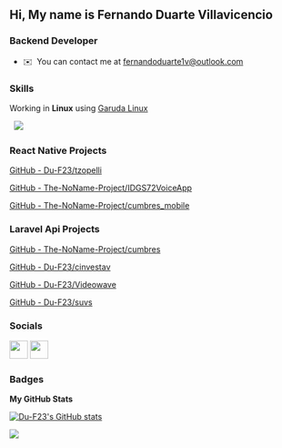 ## Hi, My name is Fernando Duarte Villavicencio

### Backend Developer

* ✉️  You can contact me at [fernandoduarte1v@outlook.com](mailto:fernandoduarte1v@outlook.com)

### Skills

Working in **Linux** using [Garuda Linux](https://garudalinux.org/)

&nbsp;
![](https://img.shields.io/badge/linux-black?style=for-the-badge&logo=linux&logoColor=white)

### React Native Projects

[GitHub - Du-F23/tzopelli](https://github.com/Du-F23/tzopelli)

[GitHub - The-NoName-Project/IDGS72VoiceApp](https://github.com/The-NoName-Project/IDGS72VoiceApp)

[GitHub - The-NoName-Project/cumbres_mobile](https://github.com/The-NoName-Project/cumbres_mobile)



### Laravel Api Projects

[GitHub - The-NoName-Project/cumbres](https://github.com/The-NoName-Project/cumbres)

[GitHub - Du-F23/cinvestav](https://github.com/Du-F23/cinvestav)

[GitHub - Du-F23/Videowave](https://github.com/Du-F23/Videowave)

[GitHub - Du-F23/suvs](https://github.com/Du-F23/suvs)



### Socials

<p align="left"> <a href="https://www.dev.to/duf23" target="_blank" rel="noreferrer"><img src="https://raw.githubusercontent.com/danielcranney/readme-generator/main/public/icons/socials/devdotto.svg" width="32" height="32" /></a> <a href="https://www.github.com/Du-F23" target="_blank" rel="noreferrer"><img src="https://raw.githubusercontent.com/danielcranney/readme-generator/main/public/icons/socials/github.svg" width="32" height="32" /></a></p>

### Badges

<b>My GitHub Stats</b>

<a href="http://www.github.com/Du-F23"><img src="https://github-readme-stats.vercel.app/api?username=Du-F23&show_icons=true&hide=issues,&count_private=true&title_color=0891b2&text_color=ffffff&icon_color=0891b2&bg_color=1c1917&hide_border=true&show_icons=true" alt="Du-F23's GitHub stats" /></a>

<a href="http://www.github.com/Du-F23"><img src="https://github-readme-streak-stats.herokuapp.com/?user=Du-F23&stroke=ffffff&background=1c1917&ring=0891b2&fire=0891b2&currStreakNum=ffffff&currStreakLabel=0891b2&sideNums=ffffff&sideLabels=ffffff&dates=ffffff&hide_border=true" /></a>
